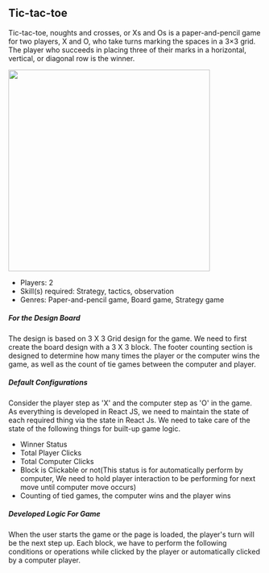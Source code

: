 ## Tic-tac-toe 

Tic-tac-toe, noughts and crosses, or Xs and Os is a paper-and-pencil game for two players, X and O, who take turns marking the spaces in a 3×3 grid. The player who succeeds in placing three of their marks in a horizontal, vertical, or diagonal row is the winner.

<img src="https://github.com/ankitkanojia/tic-tac-toe/blob/master/Tic-Tac-Toe.gif" width="400" height="400" />

- Players: 2
- Skill(s) required: Strategy, tactics, observation
- Genres: Paper-and-pencil game, Board game, Strategy game

##### For the Design Board

The design is based on 3 X 3 Grid design for the game. We need to first create the board design with a 3 X 3 block. The footer counting section is designed to determine how many times the player or the computer wins the game, as well as the count of tie games between the computer and player.

##### Default Configurations
 
Consider the player step as 'X' and the computer step as 'O' in the game. As everything is developed in React JS, we need to maintain the state of each required thing via the state in React Js. We need to take care of the state of the following things for built-up game logic.

- Winner Status
- Total Player Clicks
- Total Computer Clicks
- Block is Clickable or not(This status is for automatically perform by computer, We need to hold player interaction to be performing for next move until computer move occurs)
- Counting of tied games, the computer wins and the player wins

##### Developed Logic For Game 
 
When the user starts the game or the page is loaded, the player's turn will be the next step up. Each block, we have to perform the following conditions or operations while clicked by the player or automatically clicked by a computer player.



